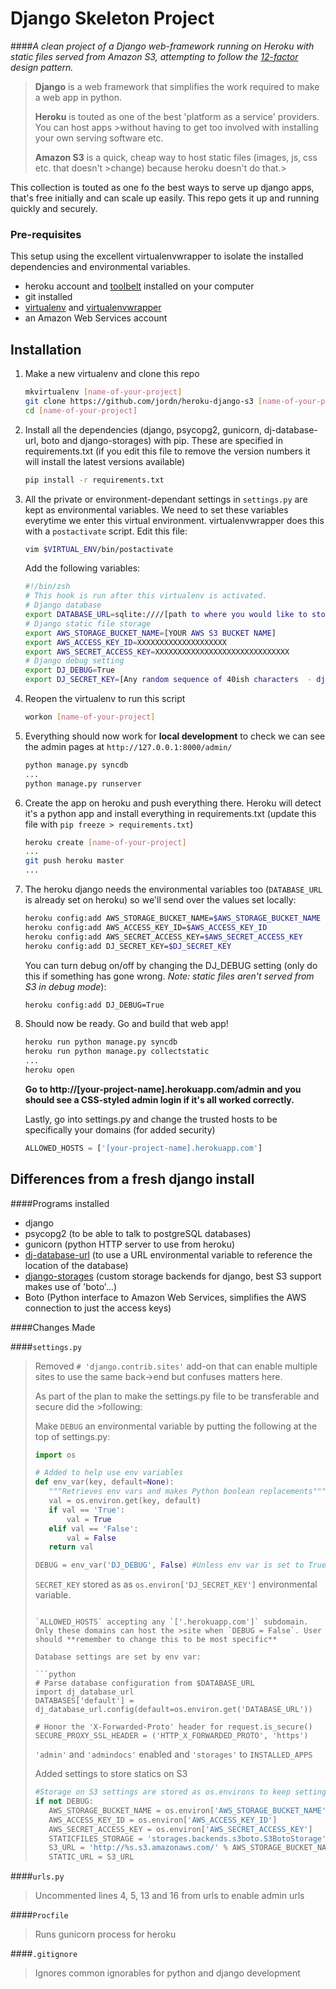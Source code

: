 Django Skeleton Project
================

####*A clean project of a Django web-framework running on Heroku with static files served from Amazon S3, attempting to follow the [12-factor](http://www.12factor.net/) design pattern.*

>**Django** is a web framework that simplifies the work required to make a web app in python.
>
>**Heroku** is touted as one of the best 'platform as a service' providers. You can host apps >without having to get too involved with installing your own serving software etc.
>
>**Amazon S3** is a quick, cheap way to host static files (images, js, css etc. that doesn't >change) because heroku doesn't do that.>

This collection is touted as one fo the best ways to serve up django apps, that's free initially and can scale up easily. This repo gets it up and running quickly and securely.

### Pre-requisites
This setup using the excellent virtualenvwrapper to isolate the installed dependencies and environmental variables.

- heroku account and [toolbelt](https://toolbelt.heroku.com/) installed on your computer
- git installed
- [virtualenv](https://pypi.python.org/pypi/virtualenv) and [virtualenvwrapper](https://bitbucket.org/dhellmann/virtualenvwrapper)
- an Amazon Web Services account

## Installation

1. Make a new virtualenv and clone this repo
        
    ```sh
    mkvirtualenv [name-of-your-project]
    git clone https://github.com/jordn/heroku-django-s3 [name-of-your-project]
    cd [name-of-your-project]
    ```
2. Install all the dependencies (django, psycopg2, gunicorn, dj-database-url, boto and django-storages) with pip. These are specified in requirements.txt (if you edit this file to remove the version numbers it will install the latest versions available)

    ```sh
    pip install -r requirements.txt
    ```

3. All the private or environment-dependant settings in `settings.py` are kept as environmental variables.
    We need to set these variables everytime we enter this virtual environment. virtualenvwrapper does this with a `postactivate` script. Edit this file:

    ```sh
    vim $VIRTUAL_ENV/bin/postactivate 
    ```

    Add the following variables:

    ```sh
    #!/bin/zsh
    # This hook is run after this virtualenv is activated.
    # Django database
    export DATABASE_URL=sqlite:////[path to where you would like to store the sqlite (easiest) database for local dev]/sqlite.db
    # Django static file storage
    export AWS_STORAGE_BUCKET_NAME=[YOUR AWS S3 BUCKET NAME]
    export AWS_ACCESS_KEY_ID=XXXXXXXXXXXXXXXXXXXX
    export AWS_SECRET_ACCESS_KEY=XXXXXXXXXXXXXXXXXXXXXXXXXXXXXX
    # Django debug setting
    export DJ_DEBUG=True
    export DJ_SECRET_KEY=[Any random sequence of 40ish characters  - django uses it for added security]
    ```

4. Reopen the virtualenv to run this script

    ```sh
    workon [name-of-your-project]
    ```

5. Everything should now work for **local development** to check we can see the admin pages at `http://127.0.0.1:8000/admin/`

    ```sh
    python manage.py syncdb
    ...
    python manage.py runserver
    ```


6. Create the app on heroku and push everything there. Heroku will detect it's a python app and install everything in requirements.txt (update this file with `pip freeze > requirements.txt`)

    ```sh
    heroku create [name-of-your-project]
    ...
    git push heroku master
    ...
    ```

7. The heroku django needs the environmental variables too (`DATABASE_URL` is already set on heroku) so we'll send over the values set locally:

    ```sh
    heroku config:add AWS_STORAGE_BUCKET_NAME=$AWS_STORAGE_BUCKET_NAME
    heroku config:add AWS_ACCESS_KEY_ID=$AWS_ACCESS_KEY_ID
    heroku config:add AWS_SECRET_ACCESS_KEY=$AWS_SECRET_ACCESS_KEY
    heroku config:add DJ_SECRET_KEY=$DJ_SECRET_KEY
    ```

    You can turn debug on/off by changing the DJ_DEBUG setting (only do this if something has gone wrong. *Note: static files aren't served from S3 in debug mode*):

    ```sh
    heroku config:add DJ_DEBUG=True
    ``` 

8. Should now be ready. Go and build that web app!

    ```sh
    heroku run python manage.py syncdb
    heroku run python manage.py collectstatic
    ...
    heroku open
    ```
    **Go to http://[your-project-name].herokuapp.com/admin and you should see a CSS-styled admin login if it's all worked correctly.**

        
    Lastly, go into settings.py and change the trusted hosts to be specifically your domains (for added security)

    ```python
    ALLOWED_HOSTS = ['[your-project-name].herokuapp.com']
    ```



## Differences from a fresh django install
    
####Programs installed
 - django
 - psycopg2 (to be able to talk to postgreSQL databases)
 - gunicorn (python HTTP server to use from heroku)
 - [dj-database-url](https://github.com/kennethreitz/dj-database-url) (to use a URL environmental variable to reference the location of the database)
 - [django-storages](http://django-storages.readthedocs.org/en/latest/backends/amazon-S3.html) (custom storage backends for django, best S3 support makes use of 'boto'...)
 - Boto (Python interface to Amazon Web Services, simplifies the AWS connection to just the access keys)

####Changes Made

####`settings.py`

>Removed `# 'django.contrib.sites'` add-on that can enable multiple sites to use the same back->end but confuses matters here.
>
>As part of the plan to make the settings.py file to be transferable and secure did the >following:
>
>Make `DEBUG` an environmental variable by putting the following at the top of settings.py:
>
>```python
>import os 
>
># Added to help use env variables
>def env_var(key, default=None):
>    """Retrieves env vars and makes Python boolean replacements"""
>    val = os.environ.get(key, default)
>    if val == 'True':
>        val = True
>    elif val == 'False':
>        val = False
>    return val
>
>DEBUG = env_var('DJ_DEBUG', False) #Unless env var is set to True, debug is off
>```
>
>`SECRET_KEY` stored as as `os.environ['DJ_SECRET_KEY']` environmental variable.
>```
>
>`ALLOWED_HOSTS` accepting any `['.herokuapp.com']` subdomain. Only these domains can host the >site when `DEBUG = False`. User should **remember to change this to be most specific**
>
>Database settings are set by env var:
>    
>```python   
># Parse database configuration from $DATABASE_URL
>import dj_database_url
>DATABASES['default'] =  dj_database_url.config(default=os.environ.get('DATABASE_URL'))
>
># Honor the 'X-Forwarded-Proto' header for request.is_secure()
>SECURE_PROXY_SSL_HEADER = ('HTTP_X_FORWARDED_PROTO', 'https')
>```
>
>`'admin'` and `'admindocs'` enabled  and `'storages'` to `INSTALLED_APPS`
>
>Added settings to store statics on S3
>    
>```python
>#Storage on S3 settings are stored as os.environs to keep settings.py clean 
>if not DEBUG:
>    AWS_STORAGE_BUCKET_NAME = os.environ['AWS_STORAGE_BUCKET_NAME']
>    AWS_ACCESS_KEY_ID = os.environ['AWS_ACCESS_KEY_ID']
>    AWS_SECRET_ACCESS_KEY = os.environ['AWS_SECRET_ACCESS_KEY']
>    STATICFILES_STORAGE = 'storages.backends.s3boto.S3BotoStorage'
>    S3_URL = 'http://%s.s3.amazonaws.com/' % AWS_STORAGE_BUCKET_NAME
>    STATIC_URL = S3_URL
>```

####`urls.py`
>Uncommented lines 4, 5, 13 and 16 from urls to enable admin urls

####`Procfile`
> Runs gunicorn process for heroku

####`.gitignore`
> Ignores common ignorables for python and django development

